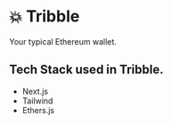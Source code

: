 # 💥 Tribble

Your typical Ethereum wallet.

## Tech Stack used in Tribble.

- Next.js
- Tailwind
- Ethers.js